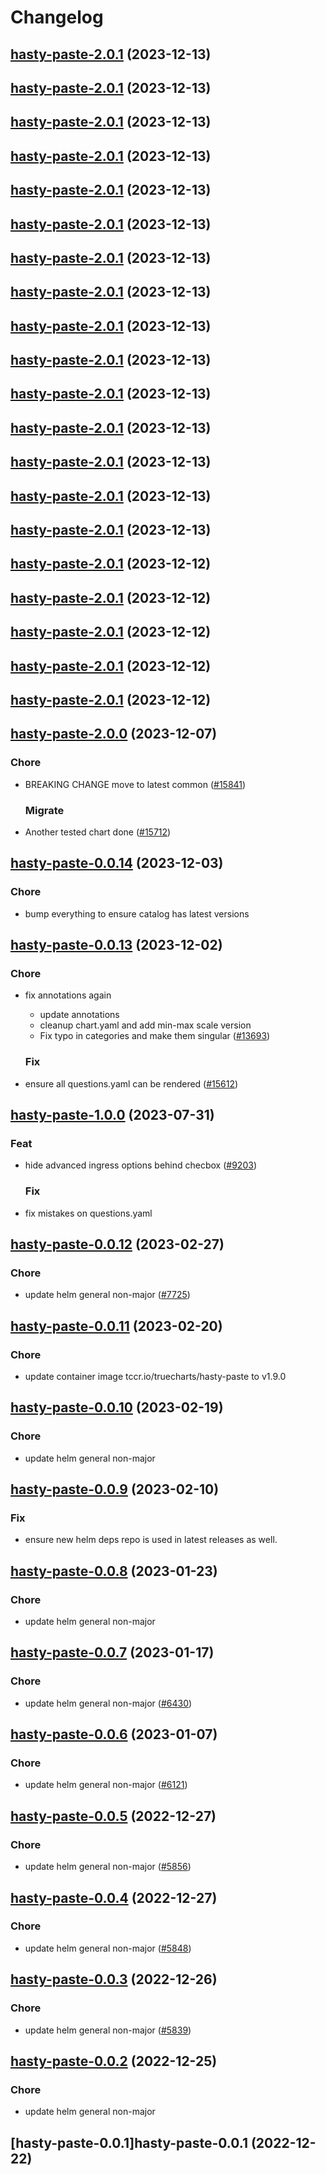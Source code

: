 # Changelog



## [hasty-paste-2.0.1](https://github.com/truecharts/charts/compare/hasty-paste-2.0.0...hasty-paste-2.0.1) (2023-12-13)




## [hasty-paste-2.0.1](https://github.com/truecharts/charts/compare/hasty-paste-2.0.0...hasty-paste-2.0.1) (2023-12-13)




## [hasty-paste-2.0.1](https://github.com/truecharts/charts/compare/hasty-paste-2.0.0...hasty-paste-2.0.1) (2023-12-13)




## [hasty-paste-2.0.1](https://github.com/truecharts/charts/compare/hasty-paste-2.0.0...hasty-paste-2.0.1) (2023-12-13)




## [hasty-paste-2.0.1](https://github.com/truecharts/charts/compare/hasty-paste-2.0.0...hasty-paste-2.0.1) (2023-12-13)




## [hasty-paste-2.0.1](https://github.com/truecharts/charts/compare/hasty-paste-2.0.0...hasty-paste-2.0.1) (2023-12-13)




## [hasty-paste-2.0.1](https://github.com/truecharts/charts/compare/hasty-paste-2.0.0...hasty-paste-2.0.1) (2023-12-13)




## [hasty-paste-2.0.1](https://github.com/truecharts/charts/compare/hasty-paste-2.0.0...hasty-paste-2.0.1) (2023-12-13)




## [hasty-paste-2.0.1](https://github.com/truecharts/charts/compare/hasty-paste-2.0.0...hasty-paste-2.0.1) (2023-12-13)




## [hasty-paste-2.0.1](https://github.com/truecharts/charts/compare/hasty-paste-2.0.0...hasty-paste-2.0.1) (2023-12-13)




## [hasty-paste-2.0.1](https://github.com/truecharts/charts/compare/hasty-paste-2.0.0...hasty-paste-2.0.1) (2023-12-13)




## [hasty-paste-2.0.1](https://github.com/truecharts/charts/compare/hasty-paste-2.0.0...hasty-paste-2.0.1) (2023-12-13)




## [hasty-paste-2.0.1](https://github.com/truecharts/charts/compare/hasty-paste-2.0.0...hasty-paste-2.0.1) (2023-12-13)




## [hasty-paste-2.0.1](https://github.com/truecharts/charts/compare/hasty-paste-2.0.0...hasty-paste-2.0.1) (2023-12-13)




## [hasty-paste-2.0.1](https://github.com/truecharts/charts/compare/hasty-paste-2.0.0...hasty-paste-2.0.1) (2023-12-13)




## [hasty-paste-2.0.1](https://github.com/truecharts/charts/compare/hasty-paste-2.0.0...hasty-paste-2.0.1) (2023-12-12)




## [hasty-paste-2.0.1](https://github.com/truecharts/charts/compare/hasty-paste-2.0.0...hasty-paste-2.0.1) (2023-12-12)




## [hasty-paste-2.0.1](https://github.com/truecharts/charts/compare/hasty-paste-2.0.0...hasty-paste-2.0.1) (2023-12-12)




## [hasty-paste-2.0.1](https://github.com/truecharts/charts/compare/hasty-paste-2.0.0...hasty-paste-2.0.1) (2023-12-12)




## [hasty-paste-2.0.1](https://github.com/truecharts/charts/compare/hasty-paste-2.0.0...hasty-paste-2.0.1) (2023-12-12)




## [hasty-paste-2.0.0](https://github.com/truecharts/charts/compare/hasty-paste-0.0.14...hasty-paste-2.0.0) (2023-12-07)

### Chore

- BREAKING CHANGE move to latest common ([#15841](https://github.com/truecharts/charts/issues/15841))
  
  ### Migrate

- Another tested chart done ([#15712](https://github.com/truecharts/charts/issues/15712))
  
  





















## [hasty-paste-0.0.14](https://github.com/truecharts/charts/compare/hasty-paste-0.0.13...hasty-paste-0.0.14) (2023-12-03)

### Chore

- bump everything to ensure catalog has latest versions
  
  


## [hasty-paste-0.0.13](https://github.com/truecharts/charts/compare/hasty-paste-1.0.0...hasty-paste-0.0.13) (2023-12-02)

### Chore

- fix annotations again
  - update annotations
  - cleanup chart.yaml and add min-max scale version
  - Fix typo in categories and make them singular ([#13693](https://github.com/truecharts/charts/issues/13693))
  
  ### Fix

- ensure all questions.yaml can be rendered ([#15612](https://github.com/truecharts/charts/issues/15612))
  
  











## [hasty-paste-1.0.0](https://github.com/truecharts/charts/compare/hasty-paste-0.0.12...hasty-paste-1.0.0) (2023-07-31)

### Feat

- hide advanced ingress options behind checbox ([#9203](https://github.com/truecharts/charts/issues/9203))
  
  ### Fix

- fix mistakes on questions.yaml
  
  


## [hasty-paste-0.0.12](https://github.com/truecharts/charts/compare/hasty-paste-0.0.11...hasty-paste-0.0.12) (2023-02-27)

### Chore

- update helm general non-major ([#7725](https://github.com/truecharts/charts/issues/7725))
  
  


## [hasty-paste-0.0.11](https://github.com/truecharts/charts/compare/hasty-paste-0.0.10...hasty-paste-0.0.11) (2023-02-20)

### Chore

- update container image tccr.io/truecharts/hasty-paste to v1.9.0
  
  


## [hasty-paste-0.0.10](https://github.com/truecharts/charts/compare/hasty-paste-0.0.9...hasty-paste-0.0.10) (2023-02-19)

### Chore

- update helm general non-major
  
  


## [hasty-paste-0.0.9](https://github.com/truecharts/charts/compare/hasty-paste-0.0.8...hasty-paste-0.0.9) (2023-02-10)

### Fix

- ensure new helm deps repo is used in latest releases as well.
  
  


## [hasty-paste-0.0.8](https://github.com/truecharts/charts/compare/hasty-paste-0.0.7...hasty-paste-0.0.8) (2023-01-23)

### Chore

- update helm general non-major
  
  


## [hasty-paste-0.0.7](https://github.com/truecharts/charts/compare/hasty-paste-0.0.6...hasty-paste-0.0.7) (2023-01-17)

### Chore

- update helm general non-major ([#6430](https://github.com/truecharts/charts/issues/6430))
  
  


## [hasty-paste-0.0.6](https://github.com/truecharts/charts/compare/hasty-paste-0.0.5...hasty-paste-0.0.6) (2023-01-07)

### Chore

- update helm general non-major ([#6121](https://github.com/truecharts/charts/issues/6121))
  
  


## [hasty-paste-0.0.5](https://github.com/truecharts/charts/compare/hasty-paste-0.0.4...hasty-paste-0.0.5) (2022-12-27)

### Chore

- update helm general non-major ([#5856](https://github.com/truecharts/charts/issues/5856))
  
  


## [hasty-paste-0.0.4](https://github.com/truecharts/charts/compare/hasty-paste-0.0.3...hasty-paste-0.0.4) (2022-12-27)

### Chore

- update helm general non-major ([#5848](https://github.com/truecharts/charts/issues/5848))
  
  


## [hasty-paste-0.0.3](https://github.com/truecharts/charts/compare/hasty-paste-0.0.2...hasty-paste-0.0.3) (2022-12-26)

### Chore

- update helm general non-major ([#5839](https://github.com/truecharts/charts/issues/5839))
  
  


## [hasty-paste-0.0.2](https://github.com/truecharts/charts/compare/hasty-paste-0.0.1...hasty-paste-0.0.2) (2022-12-25)

### Chore

- update helm general non-major
  
  


## [hasty-paste-0.0.1]hasty-paste-0.0.1 (2022-12-22)

